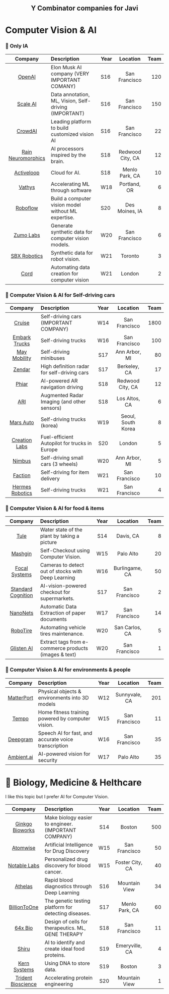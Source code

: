 
<h2 align=center>Y Combinator companies for Javi</h2>

# Computer Vision & AI


### :brain: Only IA

| Company                                                                        | Description                                           | Year | Location         | Team | 
|:------------------------------------------------------------------------------:|:------------------------------------------------------|------|:----------------:|-----:|
| [OpenAI](https://www.ycombinator.com/companies/openai)                         | Elon Musk AI company (VERY IMPORTANT COMANY)          |  S16 | San Francisco    |  120 |
| [Scale AI](https://www.ycombinator.com/companies/scale-ai)                     | Data annotation, ML, Vision, Self-driving (IMPORTANT) |  S16 | San Francisco    |  150 |
| [CrowdAI](https://www.ycombinator.com/companies/crowdai)                       | Leading platform to build customized vision AI        |  S16 | San Francisco    |   22 |
| [Rain Neuromorphics](https://www.ycombinator.com/companies/rain-neuromorphics) | AI processors inspired by the brain.                  |  S18 | Redwood City, CA |   12 |
| [Activeloop](https://www.ycombinator.com/companies/activeloop)                 | Cloud for AI.                                         |  S18 | Menlo Park, CA   |   10 |
| [Vathys](https://www.ycombinator.com/companies/vathys)                         | Accelerating ML through software                      |  W18 | Portland, OR     |    6 |
| [Roboflow](https://www.ycombinator.com/companies/roboflow)                     | Build a computer vision model without ML expertise.   |  S20 | Des Moines, IA   |    8 |
| [Zumo Labs](https://www.ycombinator.com/companies/zumo-labs)                   | Generate synthetic data for computer vision models.   |  W20 | San Francisco    |    6 |
| [SBX Robotics](https://www.ycombinator.com/companies/sbx-robotics)             | Synthetic data for robot vision.                      |  W21 | Toronto          |    3 |
| [Cord](https://www.ycombinator.com/companies/cord)                             | Automating data creation for computer vision          |  W21 | London           |    2 |


### :car: Computer Vision & AI for Self-driving cars

| Company                                                                        | Description                                           | Year | Location         | Team | 
|:------------------------------------------------------------------------------:|:------------------------------------------------------|:----:|:----------------:|-----:|
| [Cruise](https://www.ycombinator.com/companies/cruise)                         | Self-driving cars (IMPORTANT COMPANY)                 |  W14 | San Francisco    | 1800 |
| [Embark Trucks](https://www.ycombinator.com/companies/embark-trucks)           | Self-driving trucks                                   |  W16 | San Francisco    |  100 |
| [May Mobility](https://www.ycombinator.com/companies/may-mobility)             | Self-driving minibuses                                |  S17 | Ann Arbor, MI    |   80 |
| [Zendar](https://www.ycombinator.com/companies/zendar)                         | High definition radar for self-driving cars           |  S17 | Berkeley, CA     |   17 |
| [Phiar](https://www.ycombinator.com/companies/phiar)                           | AI-powered AR navigation driving                      |  S18 | Redwood City, CA |   12 |
| [ARI](https://www.ycombinator.com/companies/ari-augmented-radar-imaging)       | Augmented Radar Imaging (and other sensors)           |  S18 | Los Altos, CA    |    6 |
| [Mars Auto](https://www.ycombinator.com/companies/mars-auto)                   | Self-driving trucks (korea)                           |  W19 | Seoul, South Korea |  8 |
| [Creation Labs](https://www.ycombinator.com/companies/creation-labs)           | Fuel-efficient Autopilot for trucks in Europe         |  S20 | London           |    5 |
| [Nimbus](https://www.ycombinator.com/companies/nimbus)                         | Self-driving small cars (3 wheels)                    |  W20 | Ann Arbor, MI    |    5 |
| [Faction](https://www.ycombinator.com/companies/faction)                       | Self-driving for item delivery                        |  W21 | San Francisco    |   10 |
| [Hermes Robotics](https://www.ycombinator.com/companies/hermes-robotics)       | Self-driving trucks                                   |  W21 | San Francisco    |    4 |


### :apple: Computer Vision & AI for food & items

| Company                                                                        | Description                                           | Year | Location         | Team | 
|:------------------------------------------------------------------------------:|:------------------------------------------------------|:----:|:----------------:|-----:|
| [Tule](https://www.ycombinator.com/companies/tule)                             | Water state of the plant by taking a picture          |  S14 | Davis, CA        |    8 |
| [Mashgin](https://www.ycombinator.com/companies/mashgin)                       | Self-Checkout using Computer Vision.                  |  W15 | Palo Alto        |   20 |
| [Focal Systems](https://www.ycombinator.com/companies/focal-systems)           | Cameras to detect out of stocks with Deep Learning    |  W16 | Burlingame, CA   |   50 |
| [Standard Cognition](https://www.ycombinator.com/companies/standard-cognition) | AI-vision-powered checkout for supermarkets.          |  S17 | San Francisco    |    2 |
| [NanoNets](https://www.ycombinator.com/companies/nanonets)                     | Automatic Data Extraction of paper documents          |  W17 | San Francisco    |   14 |
| [RoboTire](https://www.ycombinator.com/companies/robotire)                     | Automating vehicle tires maintenance.                 |  W20 | San Carlos, CA   |    5 |
| [Glisten AI](https://www.ycombinator.com/companies/glisten-ai)                 | Extract tags from e-commerce products (images & text) |  W20 | San Francisco    |    1 |


### 🙍 Computer Vision & AI for environments & people

| Company                                                                        | Description                                           | Year | Location         | Team | 
|:------------------------------------------------------------------------------:|:------------------------------------------------------|:----:|:----------------:|-----:|
| [MatterPort](https://www.ycombinator.com/companies/matterport)                 | Physical objects & environments into 3D models        |  W12 | Sunnyvale, CA    |  201 |
| [Tempo](https://www.ycombinator.com/companies/tempo)                           | Home fitness training powered by computer vision.     |  W15 | San Francisco    |   11 |
| [Deepgram](https://www.ycombinator.com/companies/deepgram)                     | Speech AI for fast, and accurate voice transcription  |  W16 | San Francisco    |   35 |
| [Ambient.ai](https://www.ycombinator.com/companies/ambient-ai)                 | AI-powered vision for security                        |  W17 | Palo Alto        |   35 |


# :dna: Biology, Medicine & Helthcare

I like this topic but I prefer AI for Computer Vision.

| Company                                                                        | Description                                           | Year | Location         | Team | 
|:------------------------------------------------------------------------------:|:------------------------------------------------------|:----:|:----------------:|-----:|
| [Ginkgo Bioworks](https://www.ycombinator.com/companies/ginkgo-bioworks)       | Make biology easier to engineer. (IMPORTANT COMPANY)  |  S14 | Boston           |  500 |
| [Atomwise](https://www.ycombinator.com/companies/atomwise)                     | Artificial Intelligence for Drug Discovery            |  W15 | San Francisco    |   50 |
| [Notable Labs](https://www.ycombinator.com/companies/notable-labs)             | Personalized drug discovery for blood cancer.         |  W15 | Foster City, CA  |   40 |
| [Athelas](https://www.ycombinator.com/companies/athelas)                       | Rapid blood diagnostics through Deep Learning         |  S16 | Mountain View    |   34 |
| [BillionToOne](https://www.ycombinator.com/companies/billiontoone)             | The genetic testing platform for detecting diseases.  |  S17 | Menlo Park, CA   |   60 |
| [64x Bio](https://www.ycombinator.com/companies/64x-bio)                       | Design of cells for therapeutics. ML, GENE THERAPY    |  S18 | San Francisco    |   11 |
| [Shiru](https://www.ycombinator.com/companies/shiru)                           | AI to identify and create ideal food proteins.        |  S19 | Emeryville, CA   |    4 |
| [Kern Systems](https://www.ycombinator.com/companies/kern-systems)             | Using DNA to store data.                              |  S19 | Boston           |    3 |
| [Trident Bioscience](https://www.ycombinator.com/companies/trident-bioscience) | Accelerating protein engineering                      |  S20 | Mountain View    |    1 |
